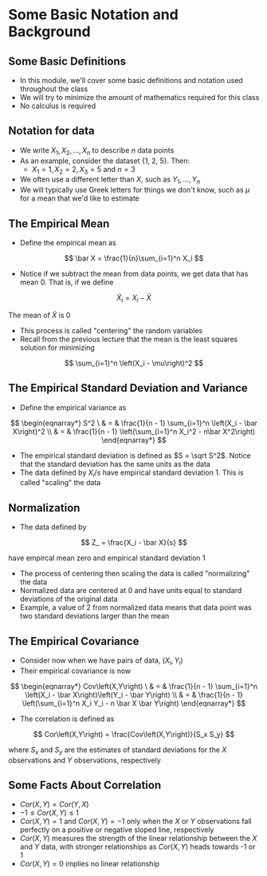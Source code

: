 # Some Basic Notation and Background

## Some Basic Definitions

- In this module, we'll cover some basic definitions and notation used throughout the class
- We will try to minimize the amount of mathematics required for this class
- No calculus is required

## Notation for data

- We write $X_1,X_2,...,X_n$ to describe $n$ data points
- As an example, consider the dataset {1, 2, 5}. Then:
    - $X_1 = 1,X_2 = 2,X_3 = 5$ and $n = 3$
- We often use a different letter than $X$, such as $Y_1,...,Y_n$
- We will typically use Greek letters for things we don't know, such as $\mu$ for a mean that we'd like to estimate

## The Empirical Mean

- Define the empirical mean as

$$
\bar X = \frac{1}{n}\sum_{i=1}^n X_i
$$

- Notice if we subtract the mean from data points, we get data that has mean 0. That is, if we define

$$
\tilde X_i = X_i - \bar X
$$

The mean of $\tilde X$ is 0

- This process is called "centering" the random variables
- Recall from the previous lecture that the mean is the least squares solution for minimizing

$$
\sum_{i=1}^n \left(X_i - \mu\right)^2
$$

## The Empirical Standard Deviation and Variance

- Define the empirical variance as

$$
\begin{eqnarray*}
S^2 \
& = & \frac{1}{n - 1} \sum_{i=1}^n \left(X_i - \bar X\right)^2 \\
& = & \frac{1}{n - 1} \left(\sum_{i=1}^n X_i^2 - n\bar X^2\right)
\end{eqnarray*}
$$

- The empirical standard deviation is defined as $S = \sqrt S^2$. Notice that the standard deviation has the same units as the data
- The data defined by $X_i/s$ have empirical standard deviation 1. This is called "scaling" the data

## Normalization

- The data defined by

$$
Z_ = \frac{X_i - \bar X}{s}
$$

have empircal mean zero and empirical standard deviation 1

- The process of centering then scaling the data is called "normalizing" the data
- Normalized data are centered at 0 and have units equal to standard deviations of the original data
- Example, a value of 2 from normalized data means that data point was two standard deviations larger than the mean

## The Empirical Covariance

- Consider now when we have pairs of data, $\left(X_i,Y_i\right)$
- Their empirical covariance is now

$$
\begin{eqnarray*}
Cov\left(X,Y\right) \
& = & \frac{1}{n - 1} \sum_{i=1}^n \left(X_i - \bar X\right)\left(Y_i - \bar Y\right) \\
& = & \frac{1}{n - 1} \left(\sum_{i=1}^n X_i Y_i - n \bar X \bar Y\right)
\end{eqnarray*}
$$

- The correlation is defined as

$$
Cor\left(X,Y\right) = \frac{Cov\left(X,Y\right)}{S_x S_y}
$$

where $S_x$ and $S_y$ are the estimates of standard deviations for the $X$ observations and $Y$ observations, respectively

## Some Facts About Correlation

- $Cor\left(X,Y\right) = Cor\left(Y,X\right)$
- $-1 \le Cor\left(X,Y\right) \le 1$
- $Cor\left(X,Y\right) = 1$ and $Cor\left(X,Y\right) = -1$ only when the $X$ or $Y$ observations fall perfectly on a positive or negative sloped line, respectively
- $Cor\left(X,Y\right)$ measures the strength of the linear relationship between the $X$ and $Y$ data, with stronger relationships as $Cor\left(X,Y\right)$ heads towards -1 or 1
- $Cor\left(X,Y\right) = 0$ implies no linear relationship
